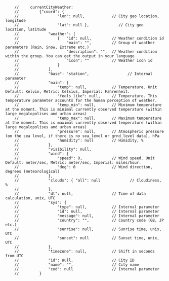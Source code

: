         //     currentCityWeather:
        //         {"coord": {
        //                 "lon": null,            // City geo location, longitude
        //                 "lat": null },             // City geo location, latitude
        //             "weather": [
        //                 {   "id": null,         // Weather condition id
        //                     "main": "",         // Group of weather parameters (Rain, Snow, Extreme etc.)
        //                     "description": "",  // Weather condition within the group. You can get the output in your language
        //                     "icon": ""          // Weather icon id
        //                 }
        //             ],
        //             "base": "station",                 // Internal parameter
        //             "main": {
        //                 "temp": null,           // Temperature. Unit Default: Kelvin, Metric: Celsius, Imperial: Fahrenheit.
        //                 "feels_like": null,     // Temperature. This temperature parameter accounts for the human perception of weather.
        //                 "temp_min": null,       // Minimum temperature at the moment. This is minimal currently observed temperature (within large megalopolises and urban areas)
        //                 "temp_max": null,       // Maximum temperature at the moment. This is maximal currently observed temperature (within large megalopolises and urban areas)
        //                 "pressure": null,       // Atmospheric pressure (on the sea level, if there is no sea_level or grnd_level data), hPa
        //                 "humidity": null        // Humidity, %
        //             },
        //             "visibility": null,
        //             "wind": {
        //                 "speed": 0,             // Wind speed. Unit Default: meter/sec, Metric: meter/sec, Imperial: miles/hour.
        //                 "deg": 0                // Wind direction, degrees (meteorological)
        //             },
        //             "clouds": { "all": null             // Cloudiness, %
        //             },
        //             "dt": null,                 // Time of data calculation, unix, UTC
        //             "sys": {
        //                 "type": null,           // Internal parameter
        //                 "id": null,             // Internal parameter
        //                 "message": null,        // Internal parameter
        //                 "country": "",          // Country code (GB, JP etc.)
        //                 "sunrise": null,        // Sunrise time, unix, UTC
        //                 "sunset": null          // Sunset time, unix, UTC
        //             },
        //             "timezone": null,           // Shift in seconds from UTC
        //             "id": null,                 // City ID
        //             "name": "",                 // City name
        //             "cod": null                 // Internal parameter
        //         }